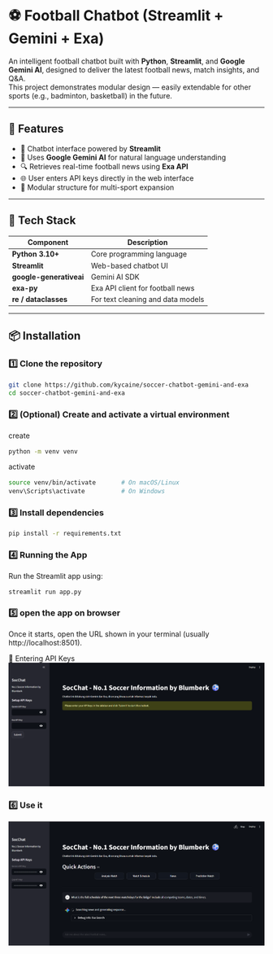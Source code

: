 # ⚽ Football Chatbot (Streamlit + Gemini + Exa)

An intelligent football chatbot built with **Python**, **Streamlit**, and **Google Gemini AI**, designed to deliver the latest football news, match insights, and Q&A.  
This project demonstrates modular design — easily extendable for other sports (e.g., badminton, basketball) in the future.

---

## 🧠 Features

- 💬 Chatbot interface powered by **Streamlit**
- 🧠 Uses **Google Gemini AI** for natural language understanding
- 🔍 Retrieves real-time football news using **Exa API**
- 🌐 User enters API keys directly in the web interface
- 🧩 Modular structure for multi-sport expansion

---

## 🧰 Tech Stack

| Component | Description |
|------------|-------------|
| **Python 3.10+** | Core programming language |
| **Streamlit** | Web-based chatbot UI |
| **google-generativeai** | Gemini AI SDK |
| **exa-py** | Exa API client for football news |
| **re / dataclasses** | For text cleaning and data models |

---

## 📦 Installation

### 1️⃣ Clone the repository

```bash
git clone https://github.com/kycaine/soccer-chatbot-gemini-and-exa
cd soccer-chatbot-gemini-and-exa
```

### 2️⃣ (Optional) Create and activate a virtual environment
create
```bash
python -m venv venv
```
activate
```bash
source venv/bin/activate       # On macOS/Linux
venv\Scripts\activate          # On Windows
```

### 3️⃣ Install dependencies
```bash
pip install -r requirements.txt
```

### 4️⃣ Running the App
Run the Streamlit app using:
```bash
streamlit run app.py
```

### 5️⃣ open the app on browser 
Once it starts, open the URL shown in your terminal (usually http://localhost:8501).

🔑 Entering API Keys
![alt text](/images/image.png)


### 6️⃣ Use it
![alt text](</images/Screenshot 2025-10-05 155450.png>)


